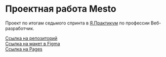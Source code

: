 # Проектная работа Mesto

Проект по итогам седьмого спринта в [Я.Практикум](https://practicum.yandex.ru) по профессии Веб-разработчик.


[Ссылка на репозиторий](https://github.com/AlexandrNachmanovich/mesto-project-ff/)  
[Ссылка на макет в Figma](https://www.figma.com/file/bjyvbKKJN2naO0ucURl2Z0/JavaScript.-Sprint-5?node-id=0%3A1/)  
[Ссылка на Pages](https://alexandrnachmanovich.github.io/mesto-project-ff/)
